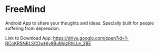 # FreeMind
Android App to share your thoughts and ideas.
Specially built for people suffering from depression.

Link to Download App: https://drive.google.com/open?id=1-BCoKRSNBLSCDwHIy8BuMqzRhLLe_2BE
